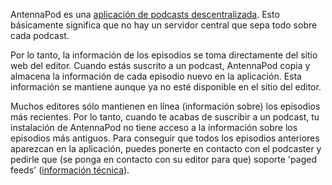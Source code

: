 AntennaPod es una [aplicación de podcasts descentralizada](/documentation/general/central-distributed). Esto básicamente significa que no hay un servidor central que sepa todo sobre cada podcast.

Por lo tanto, la información de los episodios se toma directamente del sitio web del editor. Cuando estás suscrito a un podcast, AntennaPod copia y almacena la información de cada episodio nuevo en la aplicación. Esta información se mantiene aunque ya no esté disponible en el sitio del editor.

Muchos editores sólo mantienen en línea (información sobre) los episodios más recientes. Por lo tanto, cuando te acabas de suscribir a un podcast, tu instalación de AntennaPod no tiene acceso a la información sobre los episodios más antiguos. Para conseguir que todos los episodios anteriores aparezcan en la aplicación, puedes ponerte en contacto con el podcaster y pedirle que (se ponga en contacto con su editor para que) soporte 'paged feeds' ([información técnica](https://datatracker.ietf.org/doc/html/rfc5005#section-3)).
